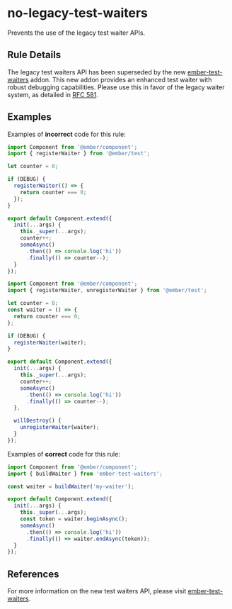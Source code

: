 # no-legacy-test-waiters

Prevents the use of the legacy test waiter APIs.

## Rule Details

The legacy test waiters API has been superseded by the new [ember-test-waiters](https://github.com/emberjs/ember-test-waiters) addon.
This new addon provides an enhanced test waiter with robust debugging capabilities. Please use this in favor of the legacy waiter system, as detailed in [RFC 581](https://github.com/emberjs/rfcs/blob/master/text/0581-new-test-waiters.md).

## Examples

Examples of **incorrect** code for this rule:

```js
import Component from '@ember/component';
import { registerWaiter } from '@ember/test';

let counter = 0;

if (DEBUG) {
  registerWaiter(() => {
    return counter === 0;
  });
}

export default Component.extend({
  init(...args) {
    this._super(...args);
    counter++;
    someAsync()
      .then(() => console.log('hi'))
      .finally(() => counter--);
  }
});
```

```js
import Component from '@ember/component';
import { registerWaiter, unregisterWaiter } from '@ember/test';

let counter = 0;
const waiter = () => {
  return counter === 0;
};

if (DEBUG) {
  registerWaiter(waiter);
}

export default Component.extend({
  init(...args) {
    this._super(...args);
    counter++;
    someAsync()
      .then(() => console.log('hi'))
      .finally(() => counter--);
  },

  willDestroy() {
    unregisterWaiter(waiter);
  }
});
```

Examples of **correct** code for this rule:

```js
import Component from '@ember/component';
import { buildWaiter } from 'ember-test-waiters';

const waiter = buildWaiter('my-waiter');

export default Component.extend({
  init(...args) {
    this._super(...args);
    const token = waiter.beginAsync();
    someAsync()
      .then(() => console.log('hi'))
      .finally(() => waiter.endAsync(token));
  }
});
```

## References

For more information on the new test waiters API, please visit [ember-test-waiters](https://github.com/emberjs/ember-test-waiters).
